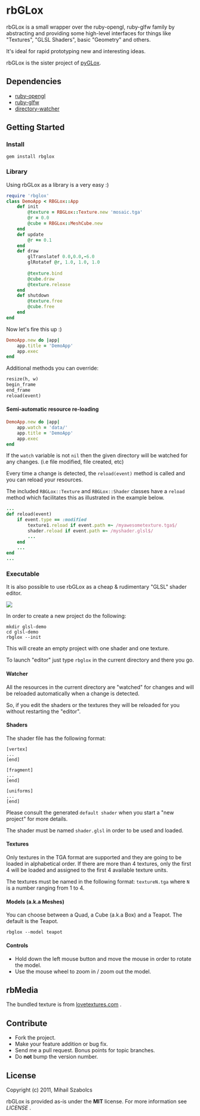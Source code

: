 rbGLox
======
rbGLox is a small wrapper over the ruby-opengl, ruby-glfw family by abstracting 
and providing some high-level interfaces for things like "Textures",
"GLSL Shaders", basic "Geometry" and others.

It's ideal for rapid prototyping new and interesting ideas.

rbGLox is the sister project of [pyGLox](http://github.com/icebreaker/pyGLox).

Dependencies
------------
* [ruby-opengl](https://rubygems.org/gems/ruby-opengl)
* [ruby-glfw](https://rubygems.org/gems/ruby-glfw)
* [directory-watcher](https://rubygems.org/gems/directory_watcher)

Getting Started
---------------

### Install

	gem install rbglox

### Library

Using rbGLox as a library is a very easy :)

```ruby
require 'rbglox'
class DemoApp < RBGLox::App
  	def init
    	@texture = RBGLox::Texture.new 'mosaic.tga'
    	@r = 0.0 
    	@cube = RBGLox::MeshCube.new
  	end
  	def update
  		@r += 0.1
  	end
	def draw
    	glTranslatef 0.0,0.0,-6.0
    	glRotatef @r, 1.0, 1.0, 1.0
    		
    	@texture.bind
	    @cube.draw
	  	@texture.release
  	end
	def shutdown
    	@texture.free
    	@cube.free
  	end 
end
```
	
Now let's fire this up :)

```ruby
DemoApp.new do |app|
  	app.title = 'DemoApp'
  	app.exec
end
```
	
Additional methods you can override:

```ruby
resize(h, w)
begin_frame
end_frame
reload(event)
```
	
#### Semi-automatic resource re-loading

```ruby
DemoApp.new do |app|
	app.watch = 'data/'
  	app.title = 'DemoApp'
  	app.exec
end
```

If the `watch` variable is not `nil` then the given directory will be watched
for any changes. (i.e file modified, file created, etc)

Every time a change is detected, the `reload(event)` method is called and you can
reload your resources.

The included `RBGLox::Texture` and `RBGLox::Shader` classes have a `reload` method 
which facilitates this as illustrated in the example below.

```ruby
...
def reload(event)
	if event.type == :modified
		texture1.reload if event.path =~ /myawesometexture.tga$/
		shader.reload if event.path =~ /myshader.glsl$/
		...
	end
	...
end
...
```
	
### Executable

It is also possible to use rbGLox as a cheap & rudimentary "GLSL" shader editor.

![](https://raw.github.com/icebreaker/rbGLox/master/screenshot.png)

In order to create a new project do the following:

	mkdir glsl-demo
	cd glsl-demo
	rbglox --init
	
This will create an empty project with one shader and one texture.

To launch "editor" just type `rbglox` in the current directory and there you go.

#### Watcher

All the resources in the current directory are "watched" for changes and will be
reloaded automatically when a change is detected.

So, if you edit the shaders or the textures they will be reloaded for you without
restarting the "editor".

#### Shaders

The shader file has the following format:

	[vertex]
	...
	[end]
	
	[fragment]
	...
	[end]
	
	[uniforms]
	...
	[end]
	
Please consult the generated `default shader` when you start a "new project" for 
more details.

The shader must be named `shader.glsl` in order to be used and loaded.


#### Textures

Only textures in the TGA format are supported and they are going to be loaded
in alphabetical order. If there are more than 4 textures, only the first 4
will be loaded and assigned to the first 4 available texture units.

The textures must be named in the following format: `textureN.tga` where `N`
is a number ranging from 1 to 4.

#### Models (a.k.a Meshes)

You can choose between a Quad, a Cube (a.k.a Box) and a Teapot. The default is
the Teapot.

	rbglox --model teapot
	
#### Controls

* Hold down the left mouse button and move the mouse in order to rotate the model.
* Use the mouse wheel to zoom in / zoom out the model.

rbMedia
-------
The bundled texture is from [lovetextures.com](http://lovetextures.com) .

Contribute
----------
* Fork the project.
* Make your feature addition or bug fix.
* Send me a pull request. Bonus points for topic branches.
* Do **not** bump the version number.

License
-------
Copyright (c) 2011, Mihail Szabolcs

rbGLox is provided as-is under the **MIT** license. For more information 
see *LICENSE* .
